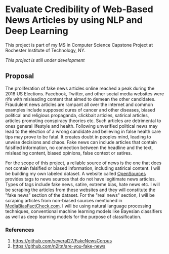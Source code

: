 # Evaluate Credibility of Web-Based News Articles by using NLP and Deep Learning
This project is part of my MS in Computer Science Capstone Project at Rochester Institute of Technology, NY. 

*This project is still under development*

## Proposal
The proliferation of fake news articles online reached a peak during the 2016 US Elections. Facebook, Twitter, and
other social media websites were rife with misleading content that aimed to demean the other candidates. Fraudulent news articles are rampant all over the internet and common examples include supposed cures of cancer and other diseases, biased
political and religious propaganda, clickbait articles, satirical articles, articles promoting conspiracy theories etc. Such articles are detrimental to ones general lifestyle and health. Following unverified political news may lead to the election
of a wrong candidate and believing in false health care tips may prove to be fatal. It creates doubt in peoples mind, leading
to unwise decisions and chaos. Fake news can include articles that contain falsified information, no connection between the
headline and the text, misleading content, biased opinions, false context or satires.

For the scope of this project, a reliable source of news is the one that does not contain falsified or biased information,
including satirical content. I will be building my own labeled dataset. A website called [OpenSources](http://www.opensources.co/) provides tags to news sources that do not have legitimate news articles. Types of tags include fake news, satire, extreme bias, hate news etc. I will be scraping the articles from these websites and they will constitute the ”fake news” section of the dataset. For the "real news" section, I will be scraping articles from non-biased sources mentioned in [MediaBiasFactCheck.com](https://mediabiasfactcheck.com/). I will be using natural language processing techniques, conventional machine learning models like Bayesian classifiers as well as deep learning models for the purpose of classification.

### References
1. https://github.com/several27/FakeNewsCorpus
2. https://github.com/n2itn/are-you-fake-news
